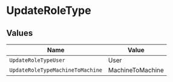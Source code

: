 # UpdateRoleType


## Values

| Name                             | Value                            |
| -------------------------------- | -------------------------------- |
| `UpdateRoleTypeUser`             | User                             |
| `UpdateRoleTypeMachineToMachine` | MachineToMachine                 |